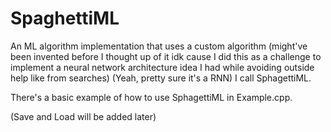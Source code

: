 # SpaghettiML
An ML algorithm implementation that uses a custom algorithm (might've been invented before I thought up of it idk cause I did this as a challenge to implement a neural network architecture idea I had while avoiding outside help like from searches) (Yeah, pretty sure it's a RNN) I call SphagettiML.

There's a basic example of how to use SphagettiML in Example.cpp.

(Save and Load will be added later)
